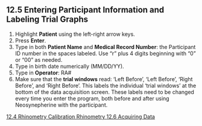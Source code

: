 ## 12.5 Entering Participant Information and Labeling Trial Graphs

1. Highlight **Patient** using the left-right arrow keys.
2. Press **Enter**.
3. Type in both **Patient Name** and **Medical Record Number**: the Participant ID number in the spaces labeled. Use “r” plus 4 digits beginning with “0” or “00” as needed.
4. Type in birth date numerically (MM/DD/YY).
5. Type in **Operator**: RA#
6. Make sure that the **trial windows** read: ‘Left Before’, ‘Left Before’, ‘Right Before’, and ‘Right Before’.  This labels the individual ‘trial windows’ at the bottom of the data acquisition screen.  These labels need to be changed every time you enter the program, both before and after using Neosynepherine with the participant.


<div class="center">
<div class="btn-group">
  <a href=":pages_path:/manuals/rhinometry/12-04-rhinometry-calibration.md" class="btn btn-default">
    <span class="glyphicon glyphicon-chevron-left"></span>
    12.4 Rhinometry Calibration
  </a>

  <a href=":pages_path:/manuals/rhinometry" class="btn btn-default">
    <span class="glyphicon glyphicon-chevron-up"></span>
    Rhinometry
  </a>

  <a href=":pages_path:/manuals/rhinometry/12-06-00-acquiring-data.md" class="btn btn-success">
    12.6 Acquiring Data
    <span class="glyphicon glyphicon-chevron-right"></span>
  </a>
</div>
</div>
